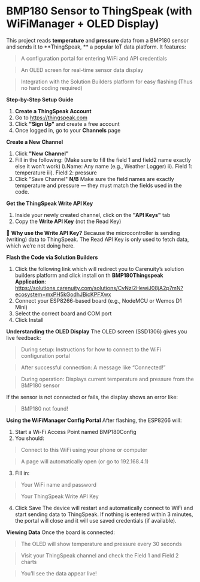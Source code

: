 # **BMP180 Sensor to ThingSpeak (with WiFiManager + OLED Display)**

This project reads **temperature** and **pressure** data from a BMP180 sensor and sends it to **ThingSpeak, ** a popular IoT data platform. It features:
> A configuration portal for entering WiFi and API credentials

> An OLED screen for real-time sensor data display

> Integration with the Solution Builders platform for easy flashing (Thus no hard coding required)

**Step-by-Step Setup Guide**

 1. **Create a ThingSpeak Account**
1.	Go to https://thingspeak.com
2.	Click **"Sign Up"** and create a free account
3.	Once logged in, go to your **Channels** page

**Create a New Channel**
1.	Click **"New Channel"**
2.	Fill in the following: (Make sure to fill the field 1 and field2 name exactly else it won’t work)
i).Name: Any name (e.g., Weather Logger)
ii). Field 1: temperature
iii).	Field 2: pressure
3.	Click "Save Channel"
**N/B** Make sure the field names are exactly temperature and pressure — they must match the fields used in the code.

**Get the ThingSpeak Write API Key**
1.	Inside your newly created channel, click on the  **"API Keys"** tab
2.	Copy the **Write API Key** (not the Read Key)
   
🔸 **Why use the Write API Key?**
Because the microcontroller is sending (writing) data to ThingSpeak. The Read API Key is only used to fetch data, which we’re not doing here.

**Flash the Code via Solution Builders**
1.	Click the following link which will redirect you to Carenuity’s solution builders platform and click install on th **BMP180Thingspeak Application**: https://solutions.carenuity.com/solutions/CvNzl2HewiJ08jA2p7mN?ecosystem=mxPH5kGodhJBicKPFXwx
2.	Connect your ESP8266-based board (e.g., NodeMCU or Wemos D1 Mini)
3.	Select the correct board and COM port
4.	Click Install

**Understanding the OLED Display**
The OLED screen (SSD1306) gives you live feedback:
> During setup: Instructions for how to connect to the WiFi configuration portal

> After successful connection: A message like “Connected!”

> During operation: Displays current temperature and pressure from the BMP180 sensor

If the sensor is not connected or fails, the display shows an error like:

> BMP180 not found!

**Using the WiFiManager Config Portal**
After flashing, the ESP8266 will:
1.	Start a Wi-Fi Access Point named BMP180Config
2.	You should:
> Connect to this WiFi using your phone or computer

> A page will automatically open (or go to 192.168.4.1)

3.	Fill in:
> Your WiFi name and password

> Your ThingSpeak Write API Key
4.	Click Save
The device will restart and automatically connect to WiFi and start sending data to ThingSpeak.
If nothing is entered within 3 minutes, the portal will close and it will use saved credentials (if available).

**Viewing Data**
Once the board is connected:
> The OLED will show temperature and pressure every 30 seconds

> Visit your ThingSpeak channel and check the Field 1 and Field 2 charts

> You’ll see the data appear live!
